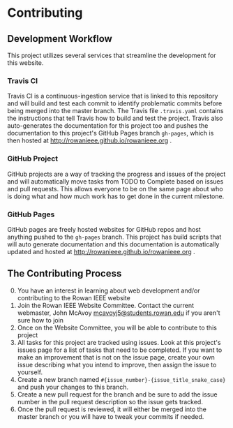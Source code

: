 # Contributing

## Development Workflow

This project utilizes several services that streamline the development for this website.

[Travis CI]: https://travis-ci.org/rowanieee/rowanieee.org
[Github Project]: https://github.com/rowanieee/rowanieee.org/projects
[Github Pages]: http://rowanieee.github.io/rowanieee.org

### Travis CI
Travis CI is a continuous-ingestion service that is linked to this repository and will build and test each commit to identify problematic commits before being merged into the
master branch. The Travis file `.travis.yaml` contains the instructions that tell Travis how to build and test the project. Travis also auto-generates the documentation for
this project too and pushes the documentation to this project's GitHub Pages branch `gh-pages`, which is then hosted at http://rowanieee.github.io/rowanieee.org .

### GitHub Project
GitHub projects are a way of tracking the progress and issues of the project and will automatically move tasks from TODO to Complete based on issues and pull requests. This
allows everyone to be on the same page about who is doing what and how much work has to get done in the current milestone.

### GitHub Pages
GitHub pages are freely hosted websites for GitHub repos and host anything pushed to the `gh-pages` branch. This project has build scripts that will auto generate
documentation and this documentation is automatically updated and hosted at http://rowanieee.github.io/rowanieee.org .

## The Contributing Process

0. You have an interest in learning about web development and/or contributing to the Rowan IEEE website
1. Join the Rowan IEEE Website Committee. Contact the current webmaster, John McAvoy mcavoyj5@students.rowan.edu if you aren't sure how to join
2. Once on the Website Committee, you will be able to contribute to this project
3. All tasks for this project are tracked using issues. Look at this project's issues page for a list of tasks that need to be completed. If you want to make an improvement that is not on the issue page, create your own issue describing what you intend to improve, then assign the issue to yourself.
4. Create a new branch named `#{issue_number}-{issue_title_snake_case}` and push your changes to this branch.
5. Create a new pull request for the branch and be sure to add the issue number in the pull request description so the issue gets tracked.
6. Once the pull request is reviewed, it will either be merged into the master branch or you will have to tweak your commits if needed.

